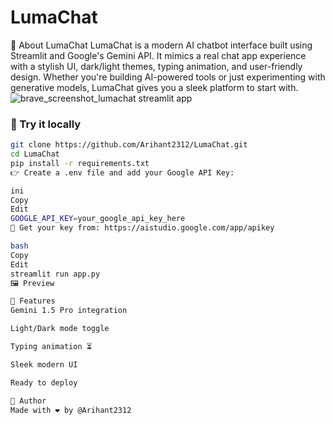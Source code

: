 # LumaChat
🌟 About LumaChat
LumaChat is a modern AI chatbot interface built using Streamlit and Google's Gemini API. It mimics a real chat app experience with a stylish UI, dark/light themes, typing animation, and user-friendly design. Whether you're building AI-powered tools or just experimenting with generative models, LumaChat gives you a sleek platform to start with.
![brave_screenshot_lumachat streamlit app](https://github.com/user-attachments/assets/71da774c-f38e-4c25-8f51-de07c8113c0e)
### 🚀 Try it locally

```bash
git clone https://github.com/Arihant2312/LumaChat.git
cd LumaChat
pip install -r requirements.txt
👉 Create a .env file and add your Google API Key:

ini
Copy
Edit
GOOGLE_API_KEY=your_google_api_key_here
🔑 Get your key from: https://aistudio.google.com/app/apikey

bash
Copy
Edit
streamlit run app.py
🖼 Preview

🌟 Features
Gemini 1.5 Pro integration

Light/Dark mode toggle

Typing animation ⏳

Sleek modern UI

Ready to deploy

📌 Author
Made with ❤️ by @Arihant2312

